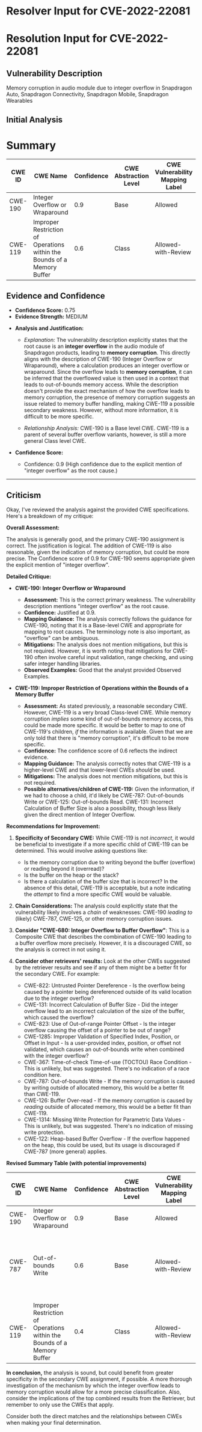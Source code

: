 # Resolver Input for CVE-2022-22081

# Resolution Input for CVE-2022-22081

## Vulnerability Description
Memory corruption in audio module due to integer overflow in Snapdragon Auto, Snapdragon Connectivity, Snapdragon Mobile, Snapdragon Wearables

## Initial Analysis
# Summary
| CWE ID | CWE Name | Confidence | CWE Abstraction Level | CWE Vulnerability Mapping Label | CWE-Vulnerability Mapping Notes |
|---|---|---|---|---|---|
| CWE-190 | Integer Overflow or Wraparound | 0.9 | Base | Allowed | Primary CWE |
| CWE-119 | Improper Restriction of Operations within the Bounds of a Memory Buffer | 0.6 | Class | Allowed-with-Review | Secondary CWE |

## Evidence and Confidence

*   **Confidence Score:** 0.75
*   **Evidence Strength:** MEDIUM

- **Analysis and Justification:**  
  - *Explanation:* The vulnerability description explicitly states that the root cause is an **integer overflow** in the audio module of Snapdragon products, leading to **memory corruption**. This directly aligns with the description of CWE-190 (Integer Overflow or Wraparound), where a calculation produces an integer overflow or wraparound. Since the overflow leads to **memory corruption**, it can be inferred that the overflowed value is then used in a context that leads to out-of-bounds memory access. While the description doesn't provide the exact mechanism of how the overflow leads to memory corruption, the presence of memory corruption suggests an issue related to memory buffer handling, making CWE-119 a possible secondary weakness. However, without more information, it is difficult to be more specific.
  
  - *Relationship Analysis:* CWE-190 is a Base level CWE. CWE-119 is a parent of several buffer overflow variants, however, is still a more general Class level CWE.

- **Confidence Score:**  
  - Confidence: 0.9 (High confidence due to the explicit mention of "integer overflow" as the root cause.)

---

## Criticism
Okay, I've reviewed the analysis against the provided CWE specifications. Here's a breakdown of my critique:

**Overall Assessment:**

The analysis is generally good, and the primary CWE-190 assignment is correct. The justification is logical. The addition of CWE-119 is also reasonable, given the indication of memory corruption, but could be more precise. The Confidence score of 0.9 for CWE-190 seems appropriate given the explicit mention of "integer overflow".

**Detailed Critique:**

*   **CWE-190: Integer Overflow or Wraparound**

    *   **Assessment:** This is the correct primary weakness. The vulnerability description mentions "integer overflow" as the root cause.
    *   **Confidence:** Justified at 0.9.
    *   **Mapping Guidance:** The analysis correctly follows the guidance for CWE-190, noting that it is a Base-level CWE and appropriate for mapping to root causes.  The terminology note is also important, as "overflow" can be ambiguous.
    *   **Mitigations:** The analysis does not mention mitigations, but this is not required. However, it is worth noting that mitigations for CWE-190 often involve careful input validation, range checking, and using safer integer handling libraries.
    *   **Observed Examples:** Good that the analyst provided Observed Examples.

*   **CWE-119: Improper Restriction of Operations within the Bounds of a Memory Buffer**

    *   **Assessment:** As stated previously, a reasonable secondary CWE. However, CWE-119 is a very broad Class-level CWE. While memory corruption *implies* some kind of out-of-bounds memory access, this could be made more specific. It would be better to map to one of CWE-119's children, *if* the information is available. Given that we are only told that there is "memory corruption", it's difficult to be more specific.
    *   **Confidence:** The confidence score of 0.6 reflects the indirect evidence.
    *   **Mapping Guidance:** The analysis correctly notes that CWE-119 is a higher-level CWE and that lower-level CWEs *should* be used.
    *   **Mitigations:** The analysis does not mention mitigations, but this is not required.
    *   **Possible alternatives/children of CWE-119:** Given the information, if we had to choose a child, it'd likely be CWE-787: Out-of-bounds Write or CWE-125: Out-of-bounds Read. CWE-131: Incorrect Calculation of Buffer Size is also a possibility, though less likely given the direct mention of Integer Overflow.

**Recommendations for Improvement:**

1.  **Specificity of Secondary CWE:** While CWE-119 is not *incorrect*, it would be beneficial to investigate if a more specific child of CWE-119 can be determined.  This would involve asking questions like:
    *   Is the memory corruption due to writing beyond the buffer (overflow) or reading beyond it (overread)?
    *   Is the buffer on the heap or the stack?
    *   Is there a calculation of the buffer size that is incorrect?
    In the absence of this detail, CWE-119 is acceptable, but a note indicating the *attempt* to find a more specific CWE would be valuable.

2.  **Chain Considerations:** The analysis could explicitly state that the vulnerability likely involves a *chain* of weaknesses: CWE-190 *leading to* (likely) CWE-787, CWE-125, or other memory corruption issues.

3.  **Consider "CWE-680: Integer Overflow to Buffer Overflow"**: This is a Composite CWE that describes the combination of CWE-190 leading to a buffer overflow more precisely. However, it is a discouraged CWE, so the analysis is correct in not using it.

4.  **Consider other retrievers' results:** Look at the other CWEs suggested by the retriever results and see if any of them might be a better fit for the secondary CWE. For example:

    *   CWE-822: Untrusted Pointer Dereference - Is the overflow being caused by a pointer being dereferenced outside of its valid location due to the integer overflow?
    *   CWE-131: Incorrect Calculation of Buffer Size - Did the integer overflow lead to an incorrect calculation of the size of the buffer, which caused the overflow?
    *   CWE-823: Use of Out-of-range Pointer Offset - Is the integer overflow causing the offset of a pointer to be out of range?
    *   CWE-1285: Improper Validation of Specified Index, Position, or Offset in Input - Is a user-provided index, position, or offset not validated, which causes an out-of-bounds write when combined with the integer overflow?
    *   CWE-367: Time-of-check Time-of-use (TOCTOU) Race Condition - This is unlikely, but was suggested. There's no indication of a race condition here.
    *   CWE-787: Out-of-bounds Write - If the memory corruption is caused by writing outside of allocated memory, this would be a better fit than CWE-119.
    *   CWE-126: Buffer Over-read - If the memory corruption is caused by *reading* outside of allocated memory, this would be a better fit than CWE-119.
    *   CWE-1314: Missing Write Protection for Parametric Data Values - This is unlikely, but was suggested. There's no indication of missing write protection.
    *   CWE-122: Heap-based Buffer Overflow - If the overflow happened on the heap, this could be used, but its usage is discouraged if CWE-787 (more general) applies.

**Revised Summary Table (with potential improvements)**

| CWE ID | CWE Name | Confidence | CWE Abstraction Level | CWE Vulnerability Mapping Label | CWE-Vulnerability Mapping Notes |
|---|---|---|---|---|---|
| CWE-190 | Integer Overflow or Wraparound | 0.9 | Base | Allowed | Primary CWE |
| CWE-787 | Out-of-bounds Write | 0.6 | Base | Allowed-with-Review | Secondary CWE, caused by overflow. Review needed if it's a read instead of a write |
|CWE-119|Improper Restriction of Operations within the Bounds of a Memory Buffer| 0.4 | Class | Allowed-with-Review|Alternative Secondary CWE (only if R/W is not known). General memory corruption|

**In conclusion,** the analysis is sound, but could benefit from greater specificity in the secondary CWE assignment, if possible. A more thorough investigation of the mechanism by which the integer overflow leads to memory corruption would allow for a more precise classification. Also, consider the implications of the top combined results from the Retriever, but remember to only use the CWEs that apply.

Consider both the direct matches and the relationships between CWEs
when making your final determination.
        